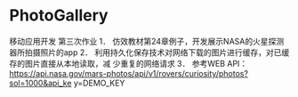 # PhotoGallery
移动应用开发 第三次作业
1． 仿效教材第24章例子，开发展示NASA的火星探测器所拍摄照片的app 
2． 利用持久化保存技术对网络下载的图片进行缓存，对已缓存的图片直接从本地读取，减 少重复的网络请求 
3． 参考WEB API： https://api.nasa.gov/mars-photos/api/v1/rovers/curiosity/photos?sol=1000&api_ke y=DEMO_KEY
